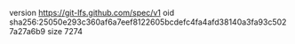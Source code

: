 version https://git-lfs.github.com/spec/v1
oid sha256:25050e293c360af6a7eef8122605bcdefc4fa4afd38140a3fa93c5027a27a6b9
size 7274
